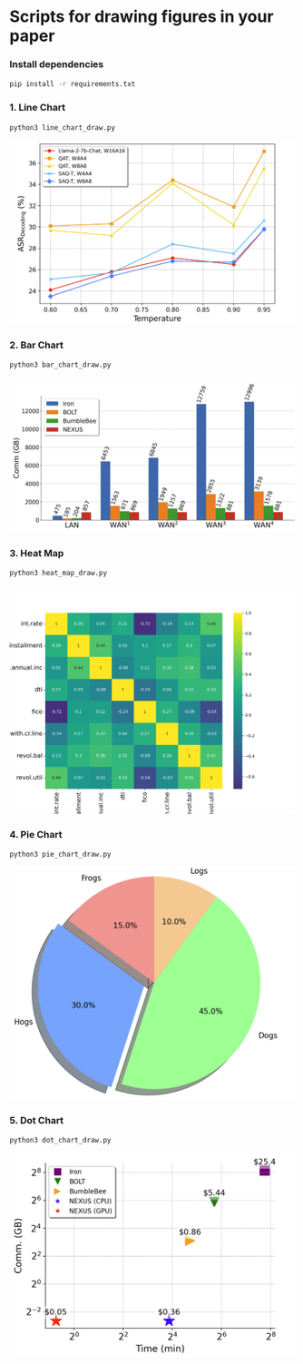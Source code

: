 # Scripts for drawing figures in your paper

### Install dependencies

```sh
pip install -r requirements.txt
```

### 1. Line Chart

```sh
python3 line_chart_draw.py
```

<img src="./figs/line_chat_demo.png" width="600">


### 2. Bar Chart

```sh
python3 bar_chart_draw.py
```

<img src="./figs/bar_chat_demo.png" width="600">

### 3. Heat Map

```sh
python3 heat_map_draw.py
```

<img src="./figs/heat_map_demo.png" width="600">

### 4. Pie Chart

```
python3 pie_chart_draw.py
```

<img src="./figs/pie_chat_demo.png" width="600">

### 5. Dot Chart

```
python3 dot_chart_draw.py
```

<img src="./figs/dot_chat_demo.png" width="600">
